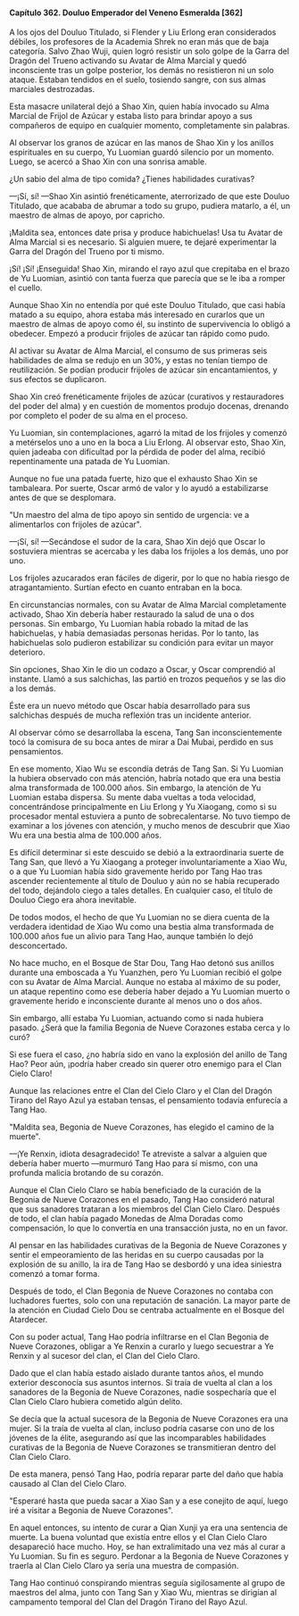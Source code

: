 
#### Capítulo 362. Douluo Emperador del Veneno Esmeralda [362]


A los ojos del Douluo Titulado, si Flender y Liu Erlong eran considerados débiles, los profesores de la Academia Shrek no eran más que de baja categoría. Salvo Zhao Wuji, quien logró resistir un solo golpe de la Garra del Dragón del Trueno activando su Avatar de Alma Marcial y quedó inconsciente tras un golpe posterior, los demás no resistieron ni un solo ataque. Estaban tendidos en el suelo, tosiendo sangre, con sus almas marciales destrozadas.

Esta masacre unilateral dejó a Shao Xin, quien había invocado su Alma Marcial de Frijol de Azúcar y estaba listo para brindar apoyo a sus compañeros de equipo en cualquier momento, completamente sin palabras.

Al observar los granos de azúcar en las manos de Shao Xin y los anillos espirituales en su cuerpo, Yu Luomian guardó silencio por un momento. Luego, se acercó a Shao Xin con una sonrisa amable.

¿Un sabio del alma de tipo comida? ¿Tienes habilidades curativas?

—¡Sí, sí! —Shao Xin asintió frenéticamente, aterrorizado de que este Douluo Titulado, que acababa de abrumar a todo su grupo, pudiera matarlo, a él, un maestro de almas de apoyo, por capricho.

¡Maldita sea, entonces date prisa y produce habichuelas! Usa tu Avatar de Alma Marcial si es necesario. Si alguien muere, te dejaré experimentar la Garra del Dragón del Trueno por ti mismo.

¡Sí! ¡Sí! ¡Enseguida! Shao Xin, mirando el rayo azul que crepitaba en el brazo de Yu Luomian, asintió con tanta fuerza que parecía que se le iba a romper el cuello.

Aunque Shao Xin no entendía por qué este Douluo Titulado, que casi había matado a su equipo, ahora estaba más interesado en curarlos que un maestro de almas de apoyo como él, su instinto de supervivencia lo obligó a obedecer. Empezó a producir frijoles de azúcar tan rápido como pudo.

Al activar su Avatar de Alma Marcial, el consumo de sus primeras seis habilidades de alma se redujo en un 30%, y estas no tenían tiempo de reutilización. Se podían producir frijoles de azúcar sin encantamientos, y sus efectos se duplicaron.

Shao Xin creó frenéticamente frijoles de azúcar (curativos y restauradores del poder del alma) y en cuestión de momentos produjo docenas, drenando por completo el poder de su alma en el proceso.

Yu Luomian, sin contemplaciones, agarró la mitad de los frijoles y comenzó a metérselos uno a uno en la boca a Liu Erlong. Al observar esto, Shao Xin, quien jadeaba con dificultad por la pérdida de poder del alma, recibió repentinamente una patada de Yu Luomian.

Aunque no fue una patada fuerte, hizo que el exhausto Shao Xin se tambaleara. Por suerte, Oscar armó de valor y lo ayudó a estabilizarse antes de que se desplomara.

"Un maestro del alma de tipo apoyo sin sentido de urgencia: ve a alimentarlos con frijoles de azúcar".

—¡Sí, sí! —Secándose el sudor de la cara, Shao Xin dejó que Oscar lo sostuviera mientras se acercaba y les daba los frijoles a los demás, uno por uno.

Los frijoles azucarados eran fáciles de digerir, por lo que no había riesgo de atragantamiento. Surtían efecto en cuanto entraban en la boca.

En circunstancias normales, con su Avatar de Alma Marcial completamente activado, Shao Xin debería haber restaurado la salud de una o dos personas. Sin embargo, Yu Luomian había robado la mitad de las habichuelas, y había demasiadas personas heridas. Por lo tanto, las habichuelas solo pudieron estabilizar su condición para evitar un mayor deterioro.

Sin opciones, Shao Xin le dio un codazo a Oscar, y Oscar comprendió al instante. Llamó a sus salchichas, las partió en trozos pequeños y se las dio a los demás.

Éste era un nuevo método que Oscar había desarrollado para sus salchichas después de mucha reflexión tras un incidente anterior.

Al observar cómo se desarrollaba la escena, Tang San inconscientemente tocó la comisura de su boca antes de mirar a Dai Mubai, perdido en sus pensamientos.

En ese momento, Xiao Wu se escondía detrás de Tang San. Si Yu Luomian la hubiera observado con más atención, habría notado que era una bestia alma transformada de 100.000 años. Sin embargo, la atención de Yu Luomian estaba dispersa. Su mente daba vueltas a toda velocidad, concentrándose principalmente en Liu Erlong y Yu Xiaogang, como si su procesador mental estuviera a punto de sobrecalentarse. No tuvo tiempo de examinar a los jóvenes con atención, y mucho menos de descubrir que Xiao Wu era una bestia alma de 100.000 años.

Es difícil determinar si este descuido se debió a la extraordinaria suerte de Tang San, que llevó a Yu Xiaogang a proteger involuntariamente a Xiao Wu, o a que Yu Luomian había sido gravemente herido por Tang Hao tras ascender recientemente al título de Douluo y aún no se había recuperado del todo, dejándolo ciego a tales detalles. En cualquier caso, el título de Douluo Ciego era ahora inevitable.

De todos modos, el hecho de que Yu Luomian no se diera cuenta de la verdadera identidad de Xiao Wu como una bestia alma transformada de 100.000 años fue un alivio para Tang Hao, aunque también lo dejó desconcertado.

No hace mucho, en el Bosque de Star Dou, Tang Hao detonó sus anillos durante una emboscada a Yu Yuanzhen, pero Yu Luomian recibió el golpe con su Avatar de Alma Marcial. Aunque no estaba al máximo de su poder, un ataque repentino como ese debería haber dejado a Yu Luomian muerto o gravemente herido e inconsciente durante al menos uno o dos años.

Sin embargo, allí estaba Yu Luomian, actuando como si nada hubiera pasado. ¿Será que la familia Begonia de Nueve Corazones estaba cerca y lo curó?

Si ese fuera el caso, ¿no habría sido en vano la explosión del anillo de Tang Hao? Peor aún, ¡podría haber creado sin querer otro enemigo para el Clan Cielo Claro!

Aunque las relaciones entre el Clan del Cielo Claro y el Clan del Dragón Tirano del Rayo Azul ya estaban tensas, el pensamiento todavía enfurecía a Tang Hao.

"Maldita sea, Begonia de Nueve Corazones, has elegido el camino de la muerte".

—¡Ye Renxin, idiota desagradecido! Te atreviste a salvar a alguien que debería haber muerto —murmuró Tang Hao para sí mismo, con una profunda malicia brotando de su corazón.

Aunque el Clan Cielo Claro se había beneficiado de la curación de la Begonia de Nueve Corazones en el pasado, Tang Hao consideró natural que sus sanadores trataran a los miembros del Clan Cielo Claro. Después de todo, el clan había pagado Monedas de Alma Doradas como compensación, lo que lo convertía en una transacción justa, no en un favor.

Al pensar en las habilidades curativas de la Begonia de Nueve Corazones y sentir el empeoramiento de las heridas en su cuerpo causadas por la explosión de su anillo, la ira de Tang Hao se desbordó y una idea siniestra comenzó a tomar forma.

Después de todo, el Clan Begonia de Nueve Corazones no contaba con luchadores fuertes, solo con una reputación de sanación. La mayor parte de la atención en Ciudad Cielo Dou se centraba actualmente en el Bosque del Atardecer.

Con su poder actual, Tang Hao podría infiltrarse en el Clan Begonia de Nueve Corazones, obligar a Ye Renxin a curarlo y luego secuestrar a Ye Renxin y al sucesor del clan, el Clan del Cielo Claro.

Dado que el clan había estado aislado durante tantos años, el mundo exterior desconocía sus asuntos internos. Si traía de vuelta al clan a los sanadores de la Begonia de Nueve Corazones, nadie sospecharía que el Clan Cielo Claro hubiera cometido algún delito.

Se decía que la actual sucesora de la Begonia de Nueve Corazones era una mujer. Si la traía de vuelta al clan, incluso podría casarse con uno de los jóvenes de la élite, asegurando así que las incomparables habilidades curativas de la Begonia de Nueve Corazones se transmitieran dentro del Clan Cielo Claro.

De esta manera, pensó Tang Hao, podría reparar parte del daño que había causado al Clan del Cielo Claro.

"Esperaré hasta que pueda sacar a Xiao San y a ese conejito de aquí, luego iré a visitar a Begonia de Nueve Corazones".

En aquel entonces, su intento de curar a Qian Xunji ya era una sentencia de muerte. La buena voluntad que existía entre ellos y el Clan Cielo Claro desapareció hace mucho. Hoy, se han extralimitado una vez más al curar a Yu Luomian. Su fin es seguro. Perdonar a la Begonia de Nueve Corazones y traerla al Clan Cielo Claro ya sería una muestra de compasión.

Tang Hao continuó conspirando mientras seguía sigilosamente al grupo de maestros del alma, junto con Tang San y Xiao Wu, mientras se dirigían al campamento temporal del Clan del Dragón Tirano del Rayo Azul.